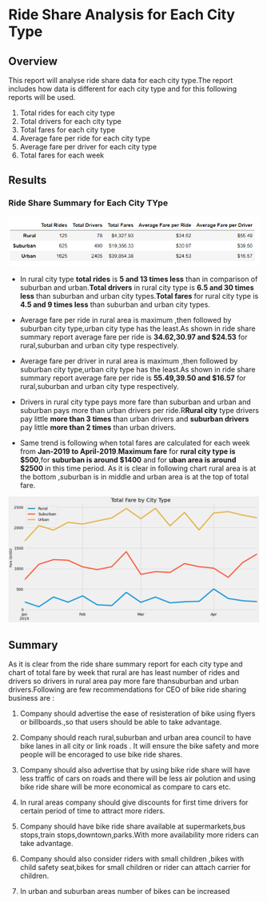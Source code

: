 # Ride Share Analysis for Each City Type

## Overview
This report  will analyse ride share data for each city type.The report includes how data is different for each city type and for this following reports will be used.
  1. Total rides for each city type
  2. Total drivers for each city type
  3. Total fares for each city type
  4. Average fare per ride for each city type
  5. Average fare per driver for each city type
  6. Total fares for each week
  
  
## Results

### Ride Share Summary for Each City TYpe
![chart1](https://github.com/ajinderbains/PyBer_Analysis/blob/master/Resources/fare_ss.png)
- In rural city type **total rides** is **5 and 13 times less** than in comparison of suburban and urban.**Total drivers** in rural city type is **6.5 and 30 times less** than suburban and urban city types.**Total fares** for rural city type is **4.5 and 9 times less** than suburban and urban city types.

- Average fare per ride in rural area is maximum ,then followed by suburban city type,urban city type has the least.As shown in ride share summary report average fare per ride is **$34.62,$30.97 and $24.53** for rural,suburban and urban city type respectively.


- Average fare per driver in rural area is maximum ,then followed by suburban city type,urban city type has the least.As shown in ride share summary report average fare per ride is **$55.49,$39.50 and $16.57** for rural,suburban and urban city type respectively.

- Drivers in rural city type pays more fare than suburban and urban and suburban pays more than urban drivers per ride.R**Rural city** type drivers pay little **more than 3 times** than urban drivers and **suburban drivers** pay little **more than 2 times** than urban drivers.

- Same trend is following when total fares are calculated for each week from **Jan-2019 to April-2019**.**Maximum fare** for **rural city type is $500**,for **suburban is around $1400** and for **uban area is around $2500** in this time period.
As it is clear in following chart rural area is at the bottom ,suburban is in middle and urban area is at the top of total fare.

![chart2](https://github.com/ajinderbains/PyBer_Analysis/blob/master/Resources/chart_ss.png)
  

## Summary

As it is clear from the  ride share summary report for each city type and chart of total fare by week that rural are has least number of rides and drivers so drivers in rural area pay more fare  thansuburban and urban drivers.Following are few recommendations for CEO of bike ride sharing business are :
  1. Company should advertise the ease of resisteration of bike using flyers or billboards.,so that users should be able to take advantage.
  2. Company should reach rural,suburban and urban  area council to have bike lanes in all city  or link roads . It will ensure the bike safety and more people will be encoraged to use bike ride shares.
  3. Company should also advertise that by using bike ride share will have less traffic of cars on roads and there will be less air polution and using bike ride share will be more economical as compare to cars etc.
  4. In rural areas company should give discounts for first time drivers for certain period of time to attract more riders.
  5. Company should have bike ride share available at supermarkets,bus stops,train stops,downtown,parks.With more availability more riders can take advantage.
  6. Company should also consider riders with small children ,bikes with child safety seat,bikes for small children or rider can attach carrier for children.
  
  7. In urban and suburban areas number of bikes can  be increased

